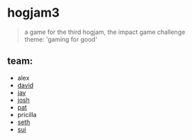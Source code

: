 # hogjam3
> a game for the third hogjam, the impact game challenge  
> theme: 'gaming for good'

## team:
- alex
- [david](https://github.com/cloud5six)
- [jay](https://github.com/watchtheblur)
- [josh](https://github.com/jgerrish)
- [pat](https://github.com/ptressel)
- pricilla
- [seth](https://github.com/sethvincent)
- [sui](https://github.com/suisea)